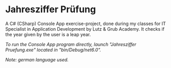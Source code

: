 # Jahresziffer Prüfung
A C# (CSharp) Console App exercise-project, done during my classes for IT Specialist in Application Development by Lutz & Grub Academy. It checks if the year given by the user is a leap year.

*To run the Console App program directly, launch "Jahresziffer Pruefung.exe" located in "bin/Debug/net6.0".*

*Note: german language used.*
